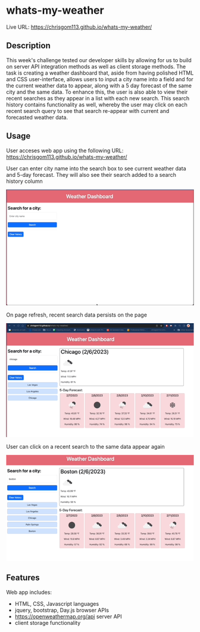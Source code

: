 # whats-my-weather

Live URL: https://chrisgom113.github.io/whats-my-weather/

## Description

This week's challenge tested our developer skills by allowing for us to build on server API integration methods as well as client storage methods.
The task is creating a weather dashboard that, aside from having polished HTML and CSS user-interface, allows users to input a city name into a field
and for the current weather data to appear, along with a 5 day forecast of the same city and the same data. To enhance this, the user is also able to 
view their recent searches as they appear in a list with each new search. This search history contains functionality as well, whereby the user may click 
on each recent search query to see that search re-appear with current and forecasted weather data.

## Usage

User acceses web app using the following URL: https://chrisgom113.github.io/whats-my-weather/

User can enter city name into the search box to see current weather data and 5-day forecast. They will also see their search added to a search history column

![](./assets/images/initial_search.gif)

On page refresh, recent search data persists on the page

![](./assets/images/page_refresh.gif)


User can click on a recent search to the same data appear again

![](./assets/images/click_recent.gif)


## Features

Web app includes:

- HTML, CSS, Javascript languages
- jquery, bootstrap, Day.js browser APIs
- https://openweathermap.org/api server API
- client storage functionality